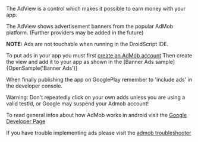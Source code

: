 The AdView is a control which makes it possible to earn money with your app.

<premium>
The AdView shows advertisement banners from the popular AdMob platform. (Further providers may be added in the future)

**NOTE:** Ads are not touchable when running in the DroidScript IDE.

To put ads in your app you must first [create an AdMob account](https://apps.admob.com/signup)
Then create the view and add it to your app as shown in the [Banner Ads sample]{OpenSample('Banner Ads')}

When finally publishing the app on GooglePlay remember to 'include ads' in the developer console.

<red>Warning: Don't repeatedly click on your own adds unless you are using a valid testId, or Google may suspend your Admob account!</red>

To read general infos about how AdMob works in android visit the [Google Developer Page](https://developers.google.com/admob/android/banner)

If you have trouble implementing ads please visit the [admob troubleshooter](https://support.google.com/admob/troubleshooter/9092685?hl=en)
